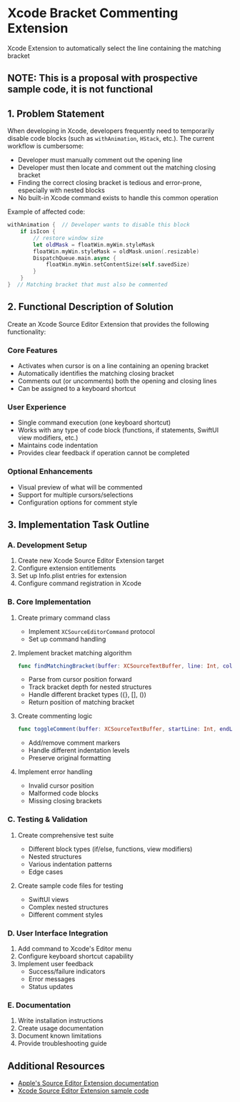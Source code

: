 # Xcode Bracket Commenting Extension

Xcode Extension to automatically select the line containing the matching bracket

## NOTE: This is a proposal with prospective sample code, it is not functional ##


## 1. Problem Statement

When developing in Xcode, developers frequently need to temporarily disable code blocks (such as `withAnimation`, `HStack`, etc.). The current workflow is cumbersome:

- Developer must manually comment out the opening line
- Developer must then locate and comment out the matching closing bracket
- Finding the correct closing bracket is tedious and error-prone, especially with nested blocks
- No built-in Xcode command exists to handle this common operation

Example of affected code:
```swift
withAnimation {  // Developer wants to disable this block
    if isIcon {
        // restore window size
        let oldMask = floatWin.myWin.styleMask
        floatWin.myWin.styleMask = oldMask.union(.resizable)
        DispatchQueue.main.async {
            floatWin.myWin.setContentSize(self.savedSize)
        }
    }
}  // Matching bracket that must also be commented
```

## 2. Functional Description of Solution

Create an Xcode Source Editor Extension that provides the following functionality:

### Core Features
- Activates when cursor is on a line containing an opening bracket
- Automatically identifies the matching closing bracket
- Comments out (or uncomments) both the opening and closing lines
- Can be assigned to a keyboard shortcut

### User Experience
- Single command execution (one keyboard shortcut)
- Works with any type of code block (functions, if statements, SwiftUI view modifiers, etc.)
- Maintains code indentation
- Provides clear feedback if operation cannot be completed

### Optional Enhancements
- Visual preview of what will be commented
- Support for multiple cursors/selections
- Configuration options for comment style

## 3. Implementation Task Outline

### A. Development Setup
1. Create new Xcode Source Editor Extension target
2. Configure extension entitlements
3. Set up Info.plist entries for extension
4. Configure command registration in Xcode

### B. Core Implementation
1. Create primary command class
   - Implement `XCSourceEditorCommand` protocol
   - Set up command handling

2. Implement bracket matching algorithm
   ```swift
   func findMatchingBracket(buffer: XCSourceTextBuffer, line: Int, column: Int) -> (line: Int, column: Int)?
   ```
   - Parse from cursor position forward
   - Track bracket depth for nested structures
   - Handle different bracket types ({}, [], ())
   - Return position of matching bracket

3. Create commenting logic
   ```swift
   func toggleComment(buffer: XCSourceTextBuffer, startLine: Int, endLine: Int)
   ```
   - Add/remove comment markers
   - Handle different indentation levels
   - Preserve original formatting

4. Implement error handling
   - Invalid cursor position
   - Malformed code blocks
   - Missing closing brackets

### C. Testing & Validation
1. Create comprehensive test suite
   - Different block types (if/else, functions, view modifiers)
   - Nested structures
   - Various indentation patterns
   - Edge cases

2. Create sample code files for testing
   - SwiftUI views
   - Complex nested structures
   - Different comment styles

### D. User Interface Integration
1. Add command to Xcode's Editor menu
2. Configure keyboard shortcut capability
3. Implement user feedback
   - Success/failure indicators
   - Error messages
   - Status updates

### E. Documentation
1. Write installation instructions
2. Create usage documentation
3. Document known limitations
4. Provide troubleshooting guide

## Additional Resources

- [Apple's Source Editor Extension documentation](https://developer.apple.com/documentation/xcodekit/creating_a_source_editor_extension)
- [Xcode Source Editor Extension sample code](https://developer.apple.com/documentation/xcodekit/creating_a_source_editor_extension)
